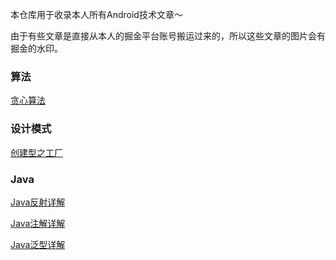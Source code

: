 本仓库用于收录本人所有Android技术文章～

由于有些文章是直接从本人的掘金平台账号搬运过来的，所以这些文章的图片会有掘金的水印。

### 算法

[贪心算法](./Articles/算法/贪心算法.md)

### 设计模式

[创建型之工厂](./Articles/设计模式/创建型之工厂.md)

### Java

[Java反射详解](./Articles/Java/Java反射详解.md)

[Java注解详解](./Articles/Java/Java注解详解.md)

[Java泛型详解](./Articles/Java/Java泛型详解.md)

